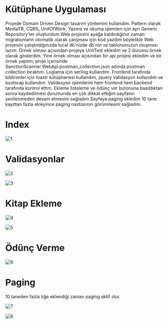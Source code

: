 # Kütüphane Uygulaması

Projede Domain Driven Design tasarım yöntemini kullandım. Pattern olarak MediaTR, CQRS, UnitOfWork, Yazma ve okuma işlemleri için ayrı Generic Repository'ler oluşturdum.Web projesini ayağa kaldırdığınız zaman 
migrationların otomatik olarak çalışması için kod yazdım böylelikle Web projesini çalıştırdığınızda local db'nizde db'nin ve tablonunuzun oluşması lazım. Örnek olması açısından projeye UnitTest ekledim ve
2 durumu örnek olarak gösterdim. Yine örnek olması açısından bir api projesi ekledim ve bir örnek yaptım, proje içerisinde SanctionScanner.WebApi.postman_collection.json adında postman collection bıraktım.
Loglama için serilog kullandım.
Frontend tarafında bildirimler için toastr kütüphanesi kullandım, jquery validasyon kullandım ve bootsrap kullandım. Validasyon işlemlerini hem frontend hem backend tarafında kontrol ettim. Ekleme listeleme ve 
ödünç ver butonuna basıldıktan sonra kaydedilmesi durumunda en çok dikkat ettiğim sayfanın yenilenmeden devam etmesini sağladım.Sayfaya paging ekledim 10 tane kayıttan fazla ekleyince paging navbarının görünmesini sağladım.

# Index

![1](https://github.com/ysfcndgr/SanctionScannerCase.Library/assets/32979760/e979afd6-3148-4354-823f-40ca094ddafa)

# Validasyonlar

![2](https://github.com/ysfcndgr/SanctionScannerCase.Library/assets/32979760/9a2d7724-ecda-4298-ada6-6b2114f20559)

![3](https://github.com/ysfcndgr/SanctionScannerCase.Library/assets/32979760/a98fe4fd-90ca-4735-8a78-4e467c2c7ad6)

# Kitap Ekleme

![4](https://github.com/ysfcndgr/SanctionScannerCase.Library/assets/32979760/c7147b7e-9737-40ca-bf22-41351002ae64)

![5](https://github.com/ysfcndgr/SanctionScannerCase.Library/assets/32979760/eecab3fc-36c3-4316-a865-2874a6a75af1)

# Ödünç Verme

![6](https://github.com/ysfcndgr/SanctionScannerCase.Library/assets/32979760/c885f0c3-be50-4998-8220-570cc6c92349)

# Paging

10 taneden fazla öğe eklendiği zaman paging aktif olur.

![7](https://github.com/ysfcndgr/SanctionScannerCase.Library/assets/32979760/e8dd4011-c9c4-4154-8a4a-fabb45ee19d8)

![8](https://github.com/ysfcndgr/SanctionScannerCase.Library/assets/32979760/ecce7bd6-1384-4693-a7d8-0c30dc3d29a7)
